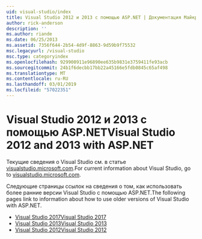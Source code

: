 ```yaml
---
uid: visual-studio/index
title: Visual Studio 2012 и 2013 с помощью ASP.NET | Документация Майкрософт
author: rick-anderson
description: ''
ms.author: riande
ms.date: 06/25/2013
ms.assetid: 7356f644-2b54-4d9f-8863-9d59b9f75532
msc.legacyurl: /visual-studio
msc.type: categoryindex
ms.openlocfilehash: 929900911e96890ee635b9831e3759411fe93acb
ms.sourcegitcommit: 24b1f6decbb17bb22a45166e5fdb0845c65af498
ms.translationtype: MT
ms.contentlocale: ru-RU
ms.lasthandoff: 03/01/2019
ms.locfileid: "57022351"
---
```

# <a name="visual-studio-2012-and-2013-with-aspnet"></a><span data-ttu-id="3c9cf-102">Visual Studio 2012 и 2013 с помощью ASP.NET</span><span class="sxs-lookup"><span data-stu-id="3c9cf-102">Visual Studio 2012 and 2013 with ASP.NET</span></span>

<span data-ttu-id="3c9cf-103">Текущие сведения о Visual Studio см. в статье [visualstudio.microsoft.com](https://visualstudio.microsoft.com).</span><span class="sxs-lookup"><span data-stu-id="3c9cf-103">For current information about Visual Studio, go to [visualstudio.microsoft.com](https://visualstudio.microsoft.com).</span></span>

<span data-ttu-id="3c9cf-104">Следующие страницы ссылок на сведения о том, как использовать более ранние версии Visual Studio с помощью ASP.NET.</span><span class="sxs-lookup"><span data-stu-id="3c9cf-104">The following pages link to information about how to use older versions of Visual Studio with ASP.NET.</span></span>

- [<span data-ttu-id="3c9cf-105">Visual Studio 2017</span><span class="sxs-lookup"><span data-stu-id="3c9cf-105">Visual Studio 2017</span></span>](overview/2017/index.md)
- [<span data-ttu-id="3c9cf-106">Visual Studio 2013</span><span class="sxs-lookup"><span data-stu-id="3c9cf-106">Visual Studio 2013</span></span>](overview/2013/index.md)
- [<span data-ttu-id="3c9cf-107">Visual Studio 2012</span><span class="sxs-lookup"><span data-stu-id="3c9cf-107">Visual Studio 2012</span></span>](overview/2012/index.md)
